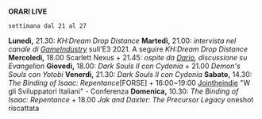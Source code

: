 <b>ORARI LIVE</b>
 
<code>settimana dal 21 al 27</code>
 
<b>Lunedì,</b> 21.30: <i>KH:Dream Drop Distance</i>
<b>Martedì,</b> 21.00: <i>intervista nel canale di <a href="https://www.twitch.tv/gameindustry_it">GameIndustry</a></i> sull'E3 2021. A seguire <i>KH:Dream Drop Distance</i> 
<b>Mercoledì,</b> 18.00 Scarlett Nexus + 21.45: <i>ospite da <a href="https://www.twitch.tv/dariomocciatwitch">Dario</a>, discussione su Evangelion</i>
<b>Giovedì,</b> 18.00: <i>Dark Souls II con Cydonia</i> + 21.00 <i>Demon's Souls con Yotobi</i>
<b>Venerdì,</b> 21.30: <i>Dark Souls II con Cydonia</i>
<b>Sabato,</b> 14.30: <i>The Binding of Isaac: Repentance</i>[FORSE] + 16:00~19:00 <a href="http://www.jointheindie.it">Jointheindie</a> "W gli Sviluppatori Italiani" - Conferenza
<b>Domenica,</b> 10.30: <i>The Binding of Isaac: Repentance</i> + 18.00 <i>Jak and Daxter: The Precursor Legacy</i> oneshot riscattata
 
 
